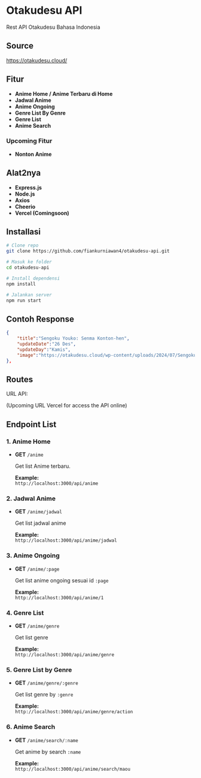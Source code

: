 # Otakudesu API

Rest API Otakudesu Bahasa Indonesia

## Source

https://otakudesu.cloud/

## Fitur

- **Anime Home / Anime Terbaru di Home**
- **Jadwal Anime**
- **Anime Ongoing**
- **Genre List By Genre**
- **Genre List**
- **Anime Search**

### Upcoming Fitur

- **Nonton Anime**

## Alat2nya

- **Express.js**
- **Node.js**
- **Axios**
- **Cheerio**
- **Vercel (Comingsoon)**

## Installasi

```bash
# Clone repo
git clone https://github.com/fiankurniawan4/otakudesu-api.git

# Masuk ke folder
cd otakudesu-api

# Install dependensi
npm install

# Jalankan server
npm run start

```

## Contoh Response

```json
{
    "title":"Sengoku Youko: Senma Konton-hen",
    "updateDate":"26 Des",
    "updateDay":"Kamis",
    "image":"https://otakudesu.cloud/wp-content/uploads/2024/07/Sengoku-Youko-Senam-Konton.jpg"
},
```

## Routes

URL API:

(Upcoming URL Vercel for access the API online)

## Endpoint List

### 1. Anime Home

- **GET** `/anime`

  Get list Anime terbaru.

  **Example:**  
  `http://localhost:3000/api/anime`

### 2. Jadwal Anime

- **GET** `/anime/jadwal`

  Get list jadwal anime

  **Example:**  
  `http://localhost:3000/api/anime/jadwal`

### 3. Anime Ongoing

- **GET** `/anime/:page`

  Get list anime ongoing sesuai id `:page`

  **Example:**  
  `http://localhost:3000/api/anime/1`

### 4. Genre List

- **GET** `/anime/genre`

  Get list genre

  **Example:**  
  `http://localhost:3000/api/anime/genre`

### 5. Genre List by Genre

- **GET** `/anime/genre/:genre`

  Get list genre by `:genre`

  **Example:**  
  `http://localhost:3000/api/anime/genre/action`

### 6. Anime Search

- **GET** `/anime/search/:name`

  Get anime by search `:name`

  **Example:**  
  `http://localhost:3000/api/anime/search/maou`
